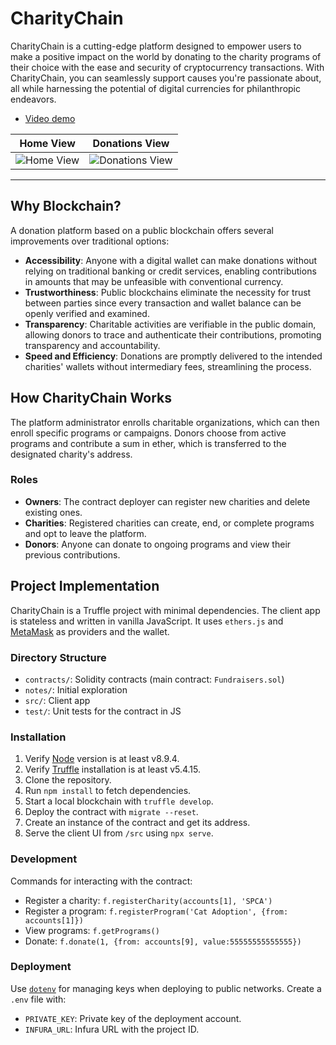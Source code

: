 # CharityChain

CharityChain is a cutting-edge platform designed to empower users to make a positive impact on the world by donating to the charity programs of their choice with the ease and security of cryptocurrency transactions. With CharityChain, you can seamlessly support causes you're passionate about, all while harnessing the potential of digital currencies for philanthropic endeavors.

* [Video demo](https://youtu.be/8Wli2eASUVo)

| Home View | Donations View |
| --- | --- |
| ![Home View](https://user-images.githubusercontent.com/349751/144357448-.png) | ![Donations View](https://user-images.githubusercontent.com/349751/144357458-5ee0262e-78c2-493f-9931-f15616afee18.png) |

---

## Why Blockchain?

A donation platform based on a public blockchain offers several improvements over traditional options:

- **Accessibility**: Anyone with a digital wallet can make donations without relying on traditional banking or credit services, enabling contributions in amounts that may be unfeasible with conventional currency.
- **Trustworthiness**: Public blockchains eliminate the necessity for trust between parties since every transaction and wallet balance can be openly verified and examined.
- **Transparency**: Charitable activities are verifiable in the public domain, allowing donors to trace and authenticate their contributions, promoting transparency and accountability.
- **Speed and Efficiency**: Donations are promptly delivered to the intended charities' wallets without intermediary fees, streamlining the process.

## How CharityChain Works

The platform administrator enrolls charitable organizations, which can then enroll specific programs or campaigns. Donors choose from active programs and contribute a sum in ether, which is transferred to the designated charity's address.

### Roles

- **Owners**: The contract deployer can register new charities and delete existing ones.
- **Charities**: Registered charities can create, end, or complete programs and opt to leave the platform.
- **Donors**: Anyone can donate to ongoing programs and view their previous contributions.

## Project Implementation

CharityChain is a Truffle project with minimal dependencies. The client app is stateless and written in vanilla JavaScript. It uses `ethers.js` and [MetaMask](https://metamask.io/) as providers and the wallet.

### Directory Structure

- `contracts/`: Solidity contracts (main contract: `Fundraisers.sol`)
- `notes/`: Initial exploration
- `src/`: Client app
- `test/`: Unit tests for the contract in JS

### Installation

1. Verify [Node](https://nodejs.org/) version is at least v8.9.4.
2. Verify [Truffle](https://trufflesuite.com/) installation is at least v5.4.15.
3. Clone the repository.
4. Run `npm install` to fetch dependencies.
5. Start a local blockchain with `truffle develop`.
6. Deploy the contract with `migrate --reset`.
7. Create an instance of the contract and get its address.
8. Serve the client UI from `/src` using `npx serve`.

### Development

Commands for interacting with the contract:

- Register a charity: `f.registerCharity(accounts[1], 'SPCA')`
- Register a program: `f.registerProgram('Cat Adoption', {from: accounts[1]})`
- View programs: `f.getPrograms()`
- Donate: `f.donate(1, {from: accounts[9], value:55555555555555})`

### Deployment

Use [`dotenv`](https://www.npmjs.com/package/dotenv) for managing keys when deploying to public networks. Create a `.env` file with:

- `PRIVATE_KEY`: Private key of the deployment account.
- `INFURA_URL`: Infura URL with the project ID.
